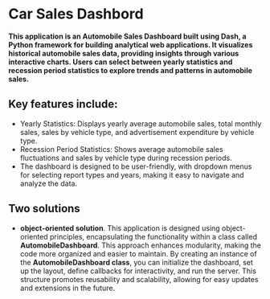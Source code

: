 # Car Sales Dashbord

**This application is an Automobile Sales Dashboard built using Dash, a Python framework for building analytical web applications. It visualizes historical automobile sales data, providing insights through various interactive charts. Users can select between yearly statistics and recession period statistics to explore trends and patterns in automobile sales.**

## Key features include:

- Yearly Statistics: Displays yearly average automobile sales, total monthly sales, sales by vehicle type, and advertisement expenditure by vehicle type.
- Recession Period Statistics: Shows average automobile sales fluctuations and sales by vehicle type during recession periods.
- The dashboard is designed to be user-friendly, with dropdown menus for selecting report types and years, making it easy to navigate and analyze the data.

## Two solutions

- **object-oriented solution**. This application is designed using object-oriented principles, encapsulating the functionality within a class called **AutomobileDashboard**. This approach enhances modularity, making the code more organized and easier to maintain. By creating an instance of the **AutomobileDashboard class**, you can initialize the dashboard, set up the layout, define callbacks for interactivity, and run the server. This structure promotes reusability and scalability, allowing for easy updates and extensions in the future.
  




